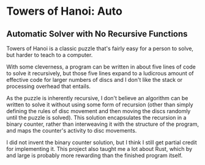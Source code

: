 <h1>Towers of Hanoi: Auto</h1>
<h2>Automatic Solver with No Recursive Functions</h2>
<p>Towers of Hanoi is a classic puzzle that's fairly easy for a person to solve, but harder to teach to a computer.</p>
<p>With some cleverness, a program can be written in about five lines of code to solve it recursively, but those five lines expand to a ludicrous amount of effective code for larger numbers of discs and I don't like the stack or processing overhead that entails.</p>
<p>As the puzzle is inherently recursive, I don't believe an algorithm can be written to solve it without using some form of recursion (other than simply defining the rules of disc movement and then moving the discs randomly until the puzzle is solved). This solution encapsulates the recursion in a binary counter, rather than interweaving it with the structure of the program, and maps the counter's activity to disc movements.</p>
<p>I did not invent the binary counter solution, but I think I still get partial credit for implementing it. This project also taught me a lot about Rust, which by and large is probably more rewarding than the finished program itself.</p>
